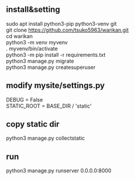 ## install&setting
sudo apt install python3-pip python3-venv git  
git clone https://github.com/tsuko5963/warikan.git  
cd warikan  
python3 -m venv myvenv  
. myvenv/bin/activate  
python3 -m pip install -r requirements.txt  
python3 manage.py migrate  
python3 manage.py createsuperuser  
## modify mysite/settings.py  
DEBUG = False  
STATIC_ROOT = BASE_DIR / 'static'
## copy static dir
python3 manage.py collectstatic
## run
python3 manage.py runserver 0.0.0.0:8000  
